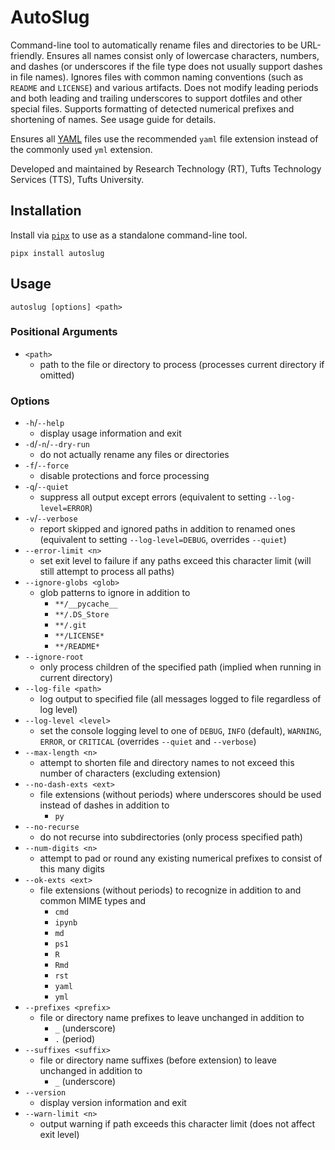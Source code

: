 # AutoSlug

Command-line tool to automatically rename files and directories to be URL-friendly. Ensures all names consist only of lowercase characters, numbers, and dashes (or underscores if the file type does not usually support dashes in file names). Ignores files with common naming conventions (such as `README` and `LICENSE`) and various artifacts. Does not modify leading periods and both leading and trailing underscores to support dotfiles and other special files. Supports formatting of detected numerical prefixes and shortening of names. See usage guide for details.

Ensures all [YAML](https://yaml.org/) files use the recommended `yaml` file extension instead of the commonly used `yml` extension.

Developed and maintained by Research Technology (RT), Tufts Technology Services (TTS), Tufts University.

## Installation

Install via [`pipx`](https://github.com/pypa/pipx) to use as a standalone command-line tool.

```
pipx install autoslug
```

## Usage

```
autoslug [options] <path>
```

### Positional Arguments

- `<path>`
  - path to the file or directory to process (processes current directory if omitted)

### Options

- `-h`/`--help`
  - display usage information and exit
- `-d`/`-n`/`--dry-run`
  - do not actually rename any files or directories
- `-f`/`--force`
  - disable protections and force processing
- `-q`/`--quiet`
  - suppress all output except errors (equivalent to setting `--log-level=ERROR`)
- `-v`/`--verbose`
  - report skipped and ignored paths in addition to renamed ones (equivalent to setting `--log-level=DEBUG`, overrides `--quiet`)
- `--error-limit <n>`
  - set exit level to failure if any paths exceed this character limit (will still attempt to process all paths)
- `--ignore-globs <glob>`
  - glob patterns to ignore in addition to
    - `**/__pycache__`
    - `**/.DS_Store`
    - `**/.git`
    - `**/LICENSE*`
    - `**/README*`
- `--ignore-root`
  - only process children of the specified path (implied when running in current directory)
- `--log-file <path>`
  - log output to specified file (all messages logged to file regardless of log level)
- `--log-level <level>`
  - set the console logging level to one of `DEBUG`, `INFO` (default), `WARNING`, `ERROR`, or `CRITICAL` (overrides `--quiet` and `--verbose`)
- `--max-length <n>`
  - attempt to shorten file and directory names to not exceed this number of characters (excluding extension)
- `--no-dash-exts <ext>`
  - file extensions (without periods) where underscores should be used instead of dashes in addition to
    - `py`
- `--no-recurse`
  - do not recurse into subdirectories (only process specified path)
- `--num-digits <n>`
  - attempt to pad or round any existing numerical prefixes to consist of this many digits
- `--ok-exts <ext>`
  - file extensions (without periods) to recognize in addition to and common MIME types and
    - `cmd`
    - `ipynb`
    - `md`
    - `ps1`
    - `R`
    - `Rmd`
    - `rst`
    - `yaml`
    - `yml`
- `--prefixes <prefix>`
  - file or directory name prefixes to leave unchanged in addition to
    - `_` (underscore)
    - `.` (period)
- `--suffixes <suffix>`
  - file or directory name suffixes (before extension) to leave unchanged in addition to
    - `_` (underscore)
- `--version`
  - display version information and exit
- `--warn-limit <n>`
  - output warning if path exceeds this character limit (does not affect exit level)

